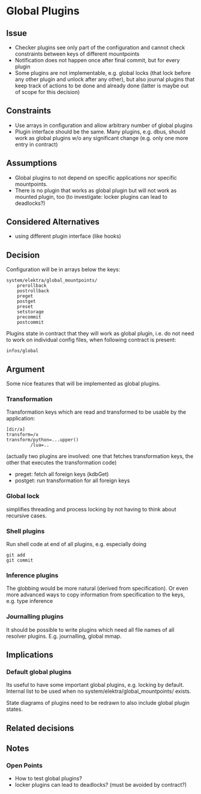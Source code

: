 # Global Plugins

## Issue

- Checker plugins see only part of the configuration and cannot check
  constraints between keys of different mountpoints
- Notification does not happen once after final commit, but for every
  plugin
- Some plugins are not implementable, e.g. global locks (that lock
  before any other plugin and unlock after any other), but also
  journal plugins that keep track of actions to be done and already
  done (latter is maybe out of scope for this decision)

## Constraints

- Use arrays in configuration and allow arbitrary number of global plugins
- Plugin interface should be the same. Many plugins, e.g. dbus, should work
  as global plugins w/o any significant change (e.g. only one more entry
  in contract)

## Assumptions

- Global plugins to not depend on specific applications nor specific
  mountpoints.
- There is no plugin that works as global plugin but will not work
  as mounted plugin, too (to investigate: locker plugins can lead to deadlocks?)

## Considered Alternatives

- using different plugin interface (like hooks)

## Decision

Configuration will be in arrays below the keys:

    system/elektra/global_mountpoints/
        prerollback
        postrollback
        preget
        postget
        preset
        setstorage
        precommit
        postcommit

Plugins state in contract that they will work as global plugin, i.e.
do not need to work on individual config files, when following contract
is present:

    infos/global


## Argument

Some nice features that will be implemented as global plugins.

### Transformation

Transformation keys which are read and transformed to be usable by the application:

    [dir/a]
    transform=/x
    transform/python=...upper()
             /lua=..

(actually two plugins are involved: one that fetches transformation keys, the other
 that executes the transformation code)


- preget: fetch all foreign keys (kdbGet)
- postget: run transformation for all foreign keys


### Global lock

simplifies threading and process locking by not having to think about
recursive cases.


### Shell plugins

Run shell code at end of all plugins, e.g. especially doing

    git add
    git commit


### Inference plugins

The globbing would be more natural (derived from specification).
Or even more advanced ways to copy information from specification to the keys, e.g. type inference


### Journalling plugins

It should be possible to write plugins which need all file names of all resolver plugins.
E.g. journalling, global mmap.


## Implications

### Default global plugins

Its useful to have some important global plugins, e.g. locking by default.
Internal list to be used when no system/elektra/global_mountpoints/ exists.

State diagrams of plugins need to be redrawn to also include global plugin
states.

## Related decisions

## Notes

### Open Points

- How to test global plugins?
- locker plugins can lead to deadlocks? (must be avoided by contract?)
